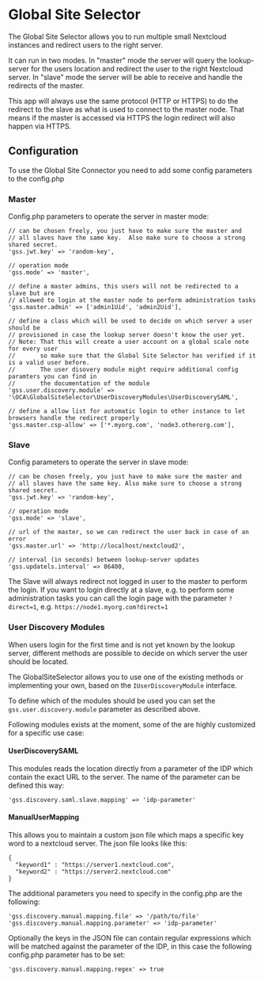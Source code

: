 # Global Site Selector

The Global Site Selector allows you to run multiple small Nextcloud instances and redirect users to the right server.

It can run in two modes. In "master" mode the server will query the lookup-server for the users location and redirect the user to the right Nextcloud server. In "slave" mode the server will be able to receive and handle the redirects of the master.

This app will always use the same protocol (HTTP or HTTPS) to do the redirect to the slave as what is used to connect to the master node. That means if the master is accessed via HTTPS the login redirect will also happen via HTTPS.

## Configuration

To use the Global Site Connector you need to add some config parameters to the config.php

### Master

Config.php parameters to operate the server in master mode:

````
// can be chosen freely, you just have to make sure the master and
// all slaves have the same key.  Also make sure to choose a strong shared secret.
'gss.jwt.key' => 'random-key',

// operation mode
'gss.mode' => 'master',

// define a master admins, this users will not be redirected to a slave but are
// allowed to login at the master node to perform administration tasks
'gss.master.admin' => ['admin1Uid', 'admin2Uid'],

// define a class which will be used to decide on which server a user should be
// provisioned in case the lookup server doesn't know the user yet.
// Note: That this will create a user account on a global scale note for every user
//       so make sure that the Global Site Selector has verified if it is a valid user before.
//       The user disovery module might require additional config paramters you can find in
//       the documentation of the module
'gss.user.discovery.module' => '\OCA\GlobalSiteSelector\UserDiscoveryModules\UserDiscoverySAML',

// define a allow list for automatic login to other instance to let browsers handle the redirect properly
'gss.master.csp-allow' => ['*.myorg.com', 'node3.otherorg.com'],
````

### Slave

Config parameters to operate the server in slave mode:

````
// can be chosen freely, you just have to make sure the master and
// all slaves have the same key. Also make sure to choose a strong shared secret.
'gss.jwt.key' => 'random-key',

// operation mode
'gss.mode' => 'slave',

// url of the master, so we can redirect the user back in case of an error
'gss.master.url' => 'http://localhost/nextcloud2',

// interval (in seconds) between lookup-server updates
'gss.updatels.interval' => 86400,
````

The Slave will always redirect not logged in user to the master to perform the login.
If you want to login directly at a slave, e.g. to perform some administration tasks
you can call the login page with the parameter `?direct=1`, e.g. `https://node1.myorg.com?direct=1`

### User Discovery Modules

When users login for the first time and is not yet known by the lookup server,
different methods are possible to decide on which server the user should be located.

The GlobalSiteSelector allows you to use one of the existing methods or implementing
your own, based on the `IUserDiscoveryModule` interface.

To define which of the modules should be used you can set the `gss.user.discovery.module`
parameter as described above.

Following modules exists at the moment, some of the are highly customized for a
specific use case:

#### UserDiscoverySAML

This modules reads the location directly from a parameter of the IDP which contain
the exact URL to the server. The name of the parameter can be defined this way:

````
'gss.discovery.saml.slave.mapping' => 'idp-parameter'
````

#### ManualUserMapping

This allows you to maintain a custom json file which maps a specific key word
to a nextcloud server. The json file looks like this:

````
{
  "keyword1" : "https://server1.nextcloud.com",
  "keyword2" : "https://server2.nextcloud.com"
}

````

The additional parameters you need to specify in the config.php are the following:

````
'gss.discovery.manual.mapping.file' => '/path/to/file'
'gss.discovery.manual.mapping.parameter' => 'idp-parameter'
````

Optionally the keys in the JSON file can contain regular expressions which will
be matched against the parameter of the IDP, in this case the following config.php
parameter has to be set:

````
'gss.discovery.manual.mapping.regex' => true

````
